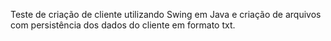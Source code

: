 Teste de criação de cliente utilizando Swing em Java e criação de arquivos com persistência dos dados do cliente em formato txt.
